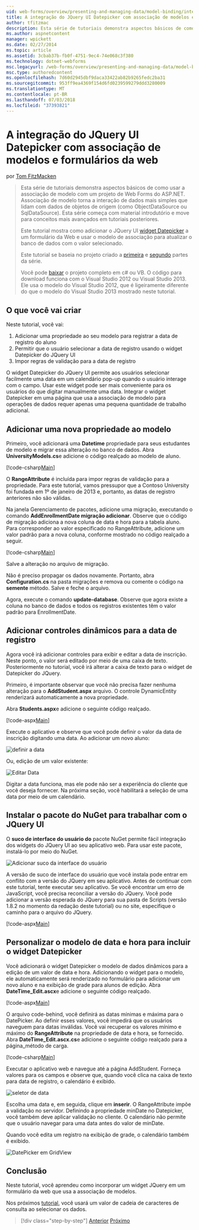 ```yaml
---
uid: web-forms/overview/presenting-and-managing-data/model-binding/integrating-jquery-ui
title: A integração do JQuery UI Datepicker com associação de modelos e formulários da web | Microsoft Docs
author: tfitzmac
description: Esta série de tutoriais demonstra aspectos básicos de como usar a associação de modelo com um projeto de Web Forms do ASP.NET. Associação de modelo torna a interação de dados mais simples-...
ms.author: aspnetcontent
manager: wpickett
ms.date: 02/27/2014
ms.topic: article
ms.assetid: 3cbab37b-fb0f-4751-9ec4-74e068c3f380
ms.technology: dotnet-webforms
msc.legacyurl: /web-forms/overview/presenting-and-managing-data/model-binding/integrating-jquery-ui
msc.type: authoredcontent
ms.openlocfilehash: 7d60d2945dbf9daca33422ab82b9265fedc2ba31
ms.sourcegitcommit: 953ff9ea4369f154d6fd0239599279ddd3280009
ms.translationtype: MT
ms.contentlocale: pt-BR
ms.lasthandoff: 07/03/2018
ms.locfileid: "37393821"
---
```

<a name="integrating-jquery-ui-datepicker-with-model-binding-and-web-forms"></a>A integração do JQuery UI Datepicker com associação de modelos e formulários da web
====================
por [Tom FitzMacken](https://github.com/tfitzmac)

> Esta série de tutoriais demonstra aspectos básicos de como usar a associação de modelo com um projeto de Web Forms do ASP.NET. Associação de modelo torna a interação de dados mais simples que lidam com dados de objetos de origem (como ObjectDataSource ou SqlDataSource). Esta série começa com material introdutório e move para conceitos mais avançados em tutoriais posteriores.
> 
> Este tutorial mostra como adicionar o JQuery UI [widget Datepicker](http://jqueryui.com/datepicker/) a um formulário da Web e usar o modelo de associação para atualizar o banco de dados com o valor selecionado.
> 
> Este tutorial se baseia no projeto criado a [primeira](retrieving-data.md) e [segundo](updating-deleting-and-creating-data.md) partes da série.
> 
> Você pode [baixar](https://go.microsoft.com/fwlink/?LinkId=286116) o projeto completo em c# ou VB. O código para download funciona com o Visual Studio 2012 ou Visual Studio 2013. Ele usa o modelo do Visual Studio 2012, que é ligeiramente diferente do que o modelo do Visual Studio 2013 mostrado neste tutorial.


## <a name="what-youll-build"></a>O que você vai criar

Neste tutorial, você vai:

1. Adicionar uma propriedade ao seu modelo para registrar a data de registro do aluno
2. Permitir que o usuário selecionar a data de registro usando o widget Datepicker do JQuery UI
3. Impor regras de validação para a data de registro

O widget Datepicker do JQuery UI permite aos usuários selecionar facilmente uma data em um calendário pop-up quando o usuário interage com o campo. Usar este widget pode ser mais conveniente para os usuários do que digitar manualmente uma data. Integrar o widget Datepicker em uma página que usa a associação de modelo para operações de dados requer apenas uma pequena quantidade de trabalho adicional.

## <a name="add-a-new-property-to-the-model"></a>Adicionar uma nova propriedade ao modelo

Primeiro, você adicionará uma **Datetime** propriedade para seus estudantes de modelo e migrar essa alteração no banco de dados. Abra **UniversityModels.cs**e adicione o código realçado ao modelo de aluno.

[!code-csharp[Main](integrating-jquery-ui/samples/sample1.cs?highlight=16-18)]

O **RangeAttribute** é incluída para impor regras de validação para a propriedade. Para este tutorial, vamos pressupor que a Contoso University foi fundada em 1º de janeiro de 2013 e, portanto, as datas de registro anteriores não são válidas.

Na janela Gerenciamento de pacotes, adicione uma migração, executando o comando **AddEnrollmentDate migração adicionar**. Observe que o código de migração adiciona a nova coluna de data e hora para a tabela aluno. Para corresponder ao valor especificado no RangeAttribute, adicione um valor padrão para a nova coluna, conforme mostrado no código realçado a seguir.

[!code-csharp[Main](integrating-jquery-ui/samples/sample2.cs?highlight=11)]

Salve a alteração no arquivo de migração.

Não é preciso propagar os dados novamente. Portanto, abra **Configuration.cs** na pasta migrações e remova ou comente o código na **semente** método. Salve e feche o arquivo.

Agora, execute o comando **update-database**. Observe que agora existe a coluna no banco de dados e todos os registros existentes têm o valor padrão para EnrollmentDate.

## <a name="add-dynamic-controls-for-enrollment-date"></a>Adicionar controles dinâmicos para a data de registro

Agora você irá adicionar controles para exibir e editar a data de inscrição. Neste ponto, o valor será editado por meio de uma caixa de texto. Posteriormente no tutorial, você irá alterar a caixa de texto para o widget de Datepicker do JQuery.

Primeiro, é importante observar que você não precisa fazer nenhuma alteração para o **AddStudent.aspx** arquivo. O controle DynamicEntity renderizará automaticamente a nova propriedade.

Abra **Students.aspx**e adicione o seguinte código realçado.

[!code-aspx[Main](integrating-jquery-ui/samples/sample3.aspx?highlight=13)]

Execute o aplicativo e observe que você pode definir o valor da data de inscrição digitando uma data. Ao adicionar um novo aluno:

![definir a data](integrating-jquery-ui/_static/image1.png)

Ou, edição de um valor existente:

![Editar Data](integrating-jquery-ui/_static/image2.png)

Digitar a data funciona, mas ele pode não ser a experiência do cliente que você deseja fornecer. Na próxima seção, você habilitará a seleção de uma data por meio de um calendário.

## <a name="install-nuget-package-to-work-with-jquery-ui"></a>Instalar o pacote do NuGet para trabalhar com o JQuery UI

O **suco de interface do usuário do** pacote NuGet permite fácil integração dos widgets do JQuery UI ao seu aplicativo web. Para usar este pacote, instalá-lo por meio do NuGet.

![Adicionar suco da interface do usuário](integrating-jquery-ui/_static/image3.png)

A versão de suco de interface do usuário que você instala pode entrar em conflito com a versão do JQuery em seu aplicativo. Antes de continuar com este tutorial, tente executar seu aplicativo. Se você encontrar um erro de JavaScript, você precisa reconciliar a versão do JQuery. Você pode adicionar a versão esperada do JQuery para sua pasta de Scripts (versão 1.8.2 no momento da redação deste tutorial) ou no site, especifique o caminho para o arquivo do JQuery.

[!code-aspx[Main](integrating-jquery-ui/samples/sample4.aspx)]

## <a name="customize-datetime-template-to-include-datepicker-widget"></a>Personalizar o modelo de data e hora para incluir o widget Datepicker

Você adicionará o widget Datepicker o modelo de dados dinâmicos para a edição de um valor de data e hora. Adicionando o widget para o modelo, ele automaticamente será renderizado no formulário para adicionar um novo aluno e na exibição de grade para alunos de edição. Abra **DateTime\_Edit.ascx**e adicione o seguinte código realçado.

[!code-aspx[Main](integrating-jquery-ui/samples/sample5.aspx?highlight=3)]

O arquivo code-behind, você definirá as datas mínimas e máxima para o DatePicker. Ao definir esses valores, você impedirá que os usuários naveguem para datas inválidas. Você vai recuperar os valores mínimo e máximo do **RangeAttribute** na propriedade de data e hora, se fornecido. Abra **DateTime\_Edit.ascx.cs**e adicione o seguinte código realçado para a página\_método de carga.

[!code-csharp[Main](integrating-jquery-ui/samples/sample6.cs?highlight=9-14)]

Executar o aplicativo web e navegue até a página AddStudent. Forneça valores para os campos e observe que, quando você clica na caixa de texto para data de registro, o calendário é exibido.

![seletor de data](integrating-jquery-ui/_static/image4.png)

Escolha uma data e, em seguida, clique em **inserir**. O RangeAttribute impõe a validação no servidor. Definindo a propriedade minDate no Datepicker, você também deve aplicar validação no cliente. O calendário não permite que o usuário navegar para uma data antes do valor de minDate.

Quando você edita um registro na exibição de grade, o calendário também é exibido.

![DatePicker em GridView](integrating-jquery-ui/_static/image5.png)

## <a name="conclusion"></a>Conclusão

Neste tutorial, você aprendeu como incorporar um widget JQuery em um formulário da web que usa a associação de modelos.

Nos próximos [tutorial](using-query-string-values-to-retrieve-data.md), você usará um valor de cadeia de caracteres de consulta ao selecionar os dados.

> [!div class="step-by-step"]
> [Anterior](sorting-paging-and-filtering-data.md)
> [Próximo](using-query-string-values-to-retrieve-data.md)
